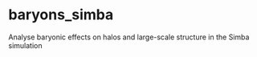 # baryons_simba
Analyse baryonic effects on halos and large-scale structure in the Simba simulation
